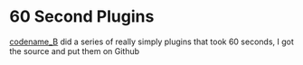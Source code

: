 # 60 Second Plugins
[codename_B](https://github.com/codename-B/) did a series of really simply plugins that took 60 seconds, I got the source and put them on Github
